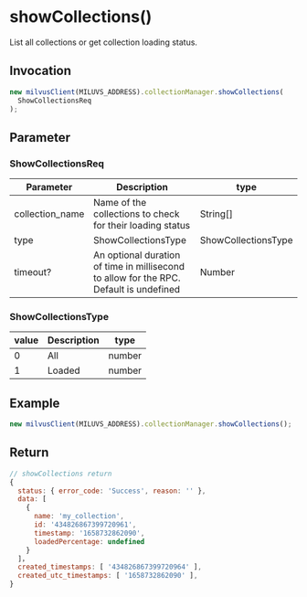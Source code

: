 # showCollections()

List all collections or get collection loading status.

## Invocation

```javascript
new milvusClient(MILUVS_ADDRESS).collectionManager.showCollections(
  ShowCollectionsReq
);
```

## Parameter

### ShowCollectionsReq

| Parameter       | Description                                                                            | type                |
| --------------- | -------------------------------------------------------------------------------------- | ------------------- |
| collection_name | Name of the collections to check for their loading status                              | String[]        |
| type            | ShowCollectionsType                                                                    | ShowCollectionsType |
| timeout?        | An optional duration of time in millisecond to allow for the RPC. Default is undefined | Number              |

### ShowCollectionsType

| value | Description | type   |
| ----- | ----------- | ------ |
| 0     | All         | number |
| 1     | Loaded      | number |

## Example

```javascript
new milvusClient(MILUVS_ADDRESS).collectionManager.showCollections();
```

## Return

```javascript
// showCollections return
{
  status: { error_code: 'Success', reason: '' },
  data: [
    {
      name: 'my_collection',
      id: '434826867399720961',
      timestamp: '1658732862090',
      loadedPercentage: undefined
    }
  ]，
  created_timestamps: [ '434826867399720964' ],
  created_utc_timestamps: [ '1658732862090' ],
}
```

